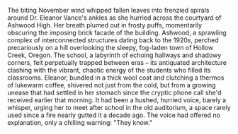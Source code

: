 The biting November wind whipped fallen leaves into frenzied spirals around Dr. Eleanor Vance's ankles as she hurried across the courtyard of Ashwood High. Her breath plumed out in frosty puffs, momentarily obscuring the imposing brick facade of the building.  Ashwood, a sprawling complex of interconnected structures dating back to the 1920s, perched precariously on a hill overlooking the sleepy, fog-laden town of Hollow Creek, Oregon. The school, a labyrinth of echoing hallways and shadowy corners, felt perpetually trapped between eras – its antiquated architecture clashing with the vibrant, chaotic energy of the students who filled its classrooms.  Eleanor, bundled in a thick wool coat and clutching a thermos of lukewarm coffee, shivered not just from the cold, but from a growing unease that had settled in her stomach since the cryptic phone call she'd received earlier that morning.  It had been a hushed, hurried voice, barely a whisper, urging her to meet after school in the old auditorium, a space rarely used since a fire nearly gutted it a decade ago.  The voice had offered no explanation, only a chilling warning: "They know."
